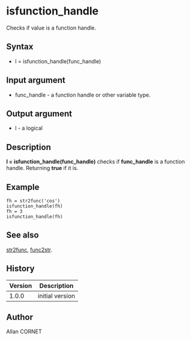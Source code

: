 

# isfunction_handle

Checks if value is a function handle.

## Syntax

- l = isfunction_handle(func_handle)

## Input argument

 - func_handle - a function handle or other variable type.

## Output argument

 - l - a logical

## Description


  <p><b>l = isfunction_handle(func_handle)</b> checks if <b>func_handle</b> is a function handle. Returning <b>true</b> if it is.</p>


## Example

```Nelson
fh = str2func('cos')
isfunction_handle(fh)
fh = 3
isfunction_handle(fh)
```

## See also

[str2func](str2func.md), [func2str](func2str.md).
## History

|Version|Description|
|------|------|
|1.0.0|initial version|


## Author

Allan CORNET




